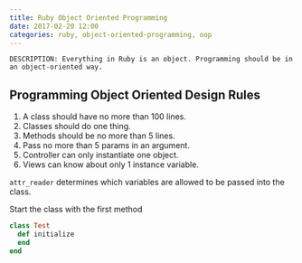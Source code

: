 ```yaml
---
title: Ruby Object Oriented Programming
date: 2017-02-20 12:00
categories: ruby, object-oriented-programming, oop
---
```


    DESCRIPTION: Everything in Ruby is an object. Programming should be in an object-oriented way.

## Programming Object Oriented Design Rules

1. A class should have no more than 100 lines.
2. Classes should do one thing.
3. Methods should be no more than 5 lines.
4. Pass no more than 5 params in an argument.
5. Controller can only instantiate one object.
6. Views can know about only 1 instance variable.

`attr_reader` determines which variables are allowed to be passed into the class.

Start the class with the first method

```rb
class Test
  def initialize
  end
end
```
